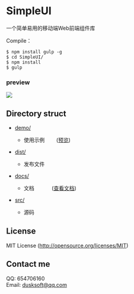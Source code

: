 # SimpleUI
一个简单易用的移动端Web前端组件库

Compile：<br/>
```node
$ npm install gulp -g
$ cd SimpleUI/
$ npm install
$ gulp
```

### preview
![](https://dusksoft.github.io/SimpleUI/demo/img/qrcode.png)

## Directory struct

- [demo/](demo/)
    + 使用示例&nbsp;&nbsp;&nbsp;&nbsp;&nbsp;&nbsp;&nbsp;&nbsp;([预览](https://dusksoft.github.io/SimpleUI/demo/index.html))

- [dist/](dist/)
    + 发布文件

- [docs/](docs/index.md)
    + 文档&nbsp;&nbsp;&nbsp;&nbsp;&nbsp;&nbsp;&nbsp;&nbsp;&nbsp;&nbsp;&nbsp;&nbsp;([查看文档](docs/index.md))

- [src/](src/)
    + 源码

## License
MIT License (http://opensource.org/licenses/MIT)

## Contact me

QQ: 654706160<br/>
Email: dusksoft@qq.com

